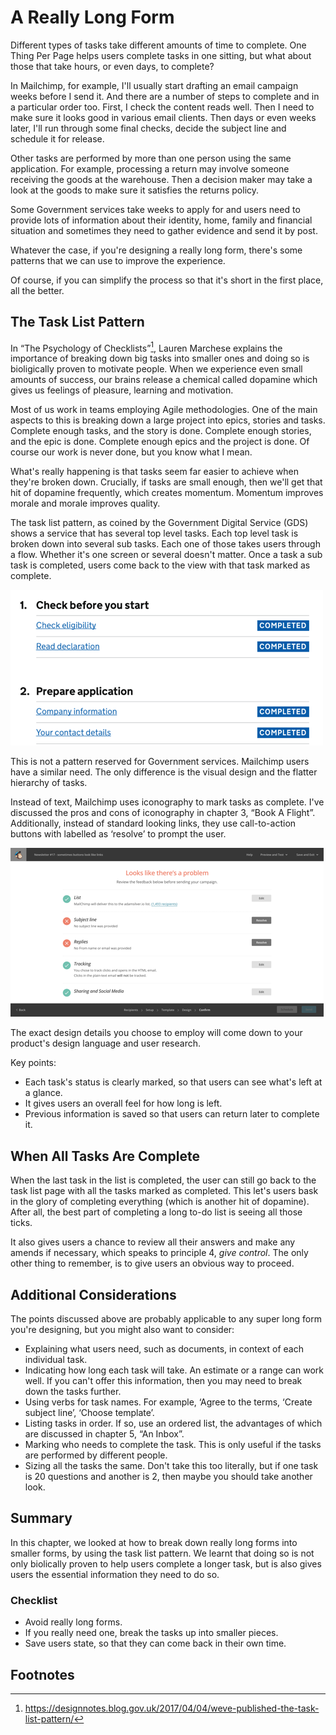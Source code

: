 # A Really Long Form

Different types of tasks take different amounts of time to complete. One Thing Per Page helps users complete tasks in one sitting, but what about those that take hours, or even days, to complete?

In Mailchimp, for example, I'll usually start drafting an email campaign weeks before I send it. And there are a number of steps to complete and in a particular order too. First, I check the content reads well. Then I need to make sure it looks good in various email clients. Then days or even weeks later, I'll run through some final checks, decide the subject line and schedule it for release.

Other tasks are performed by more than one person using the same application. For example, processing a return may involve someone receiving the goods at the warehouse. Then a decision maker may take a look at the goods to make sure it satisfies the returns policy.

Some Government services take weeks to apply for and users need to provide lots of information about their identity, home, family and financial situation and sometimes they need to gather evidence and send it by post.

Whatever the case, if you're designing a really long form, there's some patterns that we can use to improve the experience. 

Of course, if you can simplify the process so that it's short in the first place, all the better.

## The Task List Pattern

In “The Psychology of Checklists”[^1], Lauren Marchese explains the importance of breaking down big tasks into smaller ones and doing so is bioligically proven to motivate people. When we experience even small amounts of success, our brains release a chemical called dopamine which gives us feelings of pleasure, learning and motivation.

Most of us work in teams employing Agile methodologies. One of the main aspects to this is breaking down a large project into epics, stories and tasks. Complete enough tasks, and the story is done. Complete enough stories, and the epic is done. Complete enough epics and the project is done. Of course our work is never done, but you know what I mean.

What's really happening is that tasks seem far easier to achieve when they're broken down. Crucially, if tasks are small enough, then we'll get that hit of dopamine frequently, which creates momentum. Momentum improves morale and morale improves quality.

The task list pattern, as coined by the Government Digital Service (GDS) shows a service that has several top level tasks. Each top level task is broken down into several sub tasks. Each one of those takes users through a flow. Whether it's one screen or several doesn't matter.  Once a task a sub task is completed, users come back to the view with that task marked as complete.

![Task list Pattern](./images/10/task-list-pattern-gds.png)

This is not a pattern reserved for Government services. Mailchimp users have a similar need. The only difference is the visual design and the flatter hierarchy of tasks.

Instead of text, Mailchimp uses iconography to mark tasks as complete. I've discussed the pros and cons of iconography in chapter 3, “Book A Flight”. Additionally, instead of standard looking links, they use call-to-action buttons with labelled as ‘resolve’ to prompt the user.

![Mailchimp](./images/10/task-list-pattern-mailchimp.png)

The exact design details you choose to employ will come down to your product's design language and user research.

Key points:

- Each task's status is clearly marked, so that users can see what's left at a glance.
- It gives users an overall feel for how long is left.
- Previous information is saved so that users can return later to complete it.

## When All Tasks Are Complete

When the last task in the list is completed, the user can still go back to the task list page with all the tasks marked as completed. This let's users bask in the glory of completing everything (which is another hit of dopamine). After all, the best part of completing a long to-do list is seeing all those ticks.

It also gives users a chance to review all their answers and make any amends if necessary, which speaks to principle 4, *give control*. The only other thing to remember, is to give users an obvious way to proceed.

## Additional Considerations

The points discussed above are probably applicable to any super long form you're designing, but you might also want to consider:

- Explaining what users need, such as documents, in context of each individual task.
- Indicating how long each task will take. An estimate or a range can work well. If you can't offer this information, then you may need to break down the tasks further.
- Using verbs for task names. For example, ‘Agree to the terms, ‘Create subject line’, ‘Choose template’.
- Listing tasks in order. If so, use an ordered list, the advantages of which are discussed in chapter 5, “An Inbox”.
- Marking who needs to complete the task. This is only useful if the tasks are performed by different people.
- Sizing all the tasks the same. Don't take this too literally, but if one task is 20 questions and another is 2, then maybe you should take another look.

## Summary

In this chapter, we looked at how to break down really long forms into smaller forms, by using the task list pattern. We learnt that doing so is not only biolically proven to help users complete a longer task, but is also gives users the essential information they need to do so.

### Checklist

- Avoid really long forms.
- If you really need one, break the tasks up into smaller pieces.
- Save users state, so that they can come back in their own time.

## Footnotes

[^1]: https://designnotes.blog.gov.uk/2017/04/04/weve-published-the-task-list-pattern/
[^2]: Mailchimp